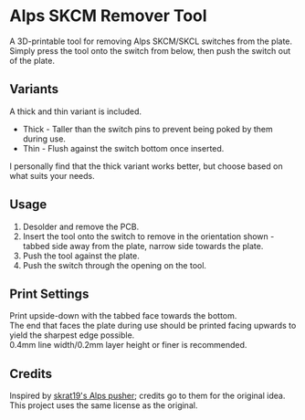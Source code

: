 # Alps SKCM Remover Tool

A 3D-printable tool for removing Alps SKCM/SKCL switches from the plate.  
Simply press the tool onto the switch from below, then push the switch out of the plate.  


## Variants

A thick and thin variant is included.  
- Thick - Taller than the switch pins to prevent being poked by them during use.
- Thin - Flush against the switch bottom once inserted.

I personally find that the thick variant works better, but choose based on what suits your needs.


## Usage

1. Desolder and remove the PCB.
2. Insert the tool onto the switch to remove in the orientation shown - tabbed side away from the plate, narrow side towards the plate.
3. Push the tool against the plate.
4. Push the switch through the opening on the tool.


## Print Settings

Print upside-down with the tabbed face towards the bottom.  
The end that faces the plate during use should be printed facing upwards to yield the sharpest edge possible.  
0.4mm line width/0.2mm layer height or finer is recommended.  


## Credits

Inspired by [skrat19's Alps pusher](https://www.printables.com/model/66221-alps-skcc-pusher); credits go to them for the original idea.  
This project uses the same license as the original.  